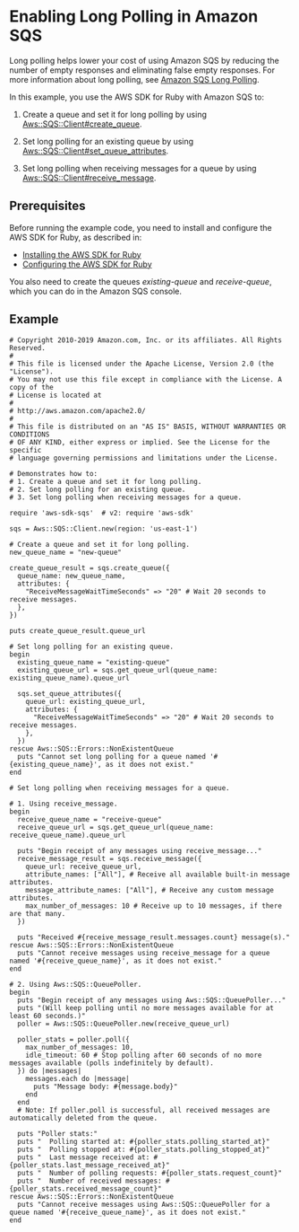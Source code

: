 # Enabling Long Polling in Amazon SQS<a name="sqs-example-enable-long-polling"></a>

Long polling helps lower your cost of using Amazon SQS by reducing the number of empty responses and eliminating false empty responses\. For more information about long polling, see [Amazon SQS Long Polling](https://docs.aws.amazon.com/AWSSimpleQueueService/latest/SQSDeveloperGuide/sqs-long-polling.html)\.

In this example, you use the AWS SDK for Ruby with Amazon SQS to:

1. Create a queue and set it for long polling by using [Aws::SQS::Client\#create\_queue](https://docs.aws.amazon.com/sdkforruby/api/Aws/SQS/Client.html#create_queue-instance_method)\.

1. Set long polling for an existing queue by using [Aws::SQS::Client\#set\_queue\_attributes](https://docs.aws.amazon.com/sdkforruby/api/Aws/SQS/Client.html#set_queue_attributes-instance_method)\.

1. Set long polling when receiving messages for a queue by using [Aws::SQS::Client\#receive\_message](https://docs.aws.amazon.com/sdkforruby/api/Aws/SQS/Client.html#receive_message-instance_method)\.

## Prerequisites<a name="prerequisites"></a>

Before running the example code, you need to install and configure the AWS SDK for Ruby, as described in:
+  [Installing the AWS SDK for Ruby](setup-install.md#aws-ruby-sdk-setup-install) 
+  [Configuring the AWS SDK for Ruby](setup-config.md#aws-ruby-sdk-setup-config) 

You also need to create the queues *existing\-queue* and *receive\-queue*, which you can do in the Amazon SQS console\.

## Example<a name="example"></a>

```
# Copyright 2010-2019 Amazon.com, Inc. or its affiliates. All Rights Reserved.
#
# This file is licensed under the Apache License, Version 2.0 (the "License").
# You may not use this file except in compliance with the License. A copy of the
# License is located at
#
# http://aws.amazon.com/apache2.0/
#
# This file is distributed on an "AS IS" BASIS, WITHOUT WARRANTIES OR CONDITIONS
# OF ANY KIND, either express or implied. See the License for the specific
# language governing permissions and limitations under the License.

# Demonstrates how to:
# 1. Create a queue and set it for long polling.
# 2. Set long polling for an existing queue.
# 3. Set long polling when receiving messages for a queue.

require 'aws-sdk-sqs'  # v2: require 'aws-sdk'

sqs = Aws::SQS::Client.new(region: 'us-east-1')

# Create a queue and set it for long polling.
new_queue_name = "new-queue"

create_queue_result = sqs.create_queue({
  queue_name: new_queue_name,
  attributes: {
    "ReceiveMessageWaitTimeSeconds" => "20" # Wait 20 seconds to receive messages.
  },
})
  
puts create_queue_result.queue_url

# Set long polling for an existing queue.
begin
  existing_queue_name = "existing-queue"
  existing_queue_url = sqs.get_queue_url(queue_name: existing_queue_name).queue_url

  sqs.set_queue_attributes({
    queue_url: existing_queue_url,
    attributes: { 
      "ReceiveMessageWaitTimeSeconds" => "20" # Wait 20 seconds to receive messages.
    },
  })
rescue Aws::SQS::Errors::NonExistentQueue
  puts "Cannot set long polling for a queue named '#{existing_queue_name}', as it does not exist."
end

# Set long polling when receiving messages for a queue.

# 1. Using receive_message.
begin
  receive_queue_name = "receive-queue"
  receive_queue_url = sqs.get_queue_url(queue_name: receive_queue_name).queue_url

  puts "Begin receipt of any messages using receive_message..."
  receive_message_result = sqs.receive_message({
    queue_url: receive_queue_url,
    attribute_names: ["All"], # Receive all available built-in message attributes.
    message_attribute_names: ["All"], # Receive any custom message attributes.
    max_number_of_messages: 10 # Receive up to 10 messages, if there are that many.
  })

  puts "Received #{receive_message_result.messages.count} message(s)."
rescue Aws::SQS::Errors::NonExistentQueue
  puts "Cannot receive messages using receive_message for a queue named '#{receive_queue_name}', as it does not exist."
end 

# 2. Using Aws::SQS::QueuePoller.
begin
  puts "Begin receipt of any messages using Aws::SQS::QueuePoller..."
  puts "(Will keep polling until no more messages available for at least 60 seconds.)"
  poller = Aws::SQS::QueuePoller.new(receive_queue_url)

  poller_stats = poller.poll({
    max_number_of_messages: 10,
    idle_timeout: 60 # Stop polling after 60 seconds of no more messages available (polls indefinitely by default).
  }) do |messages|
    messages.each do |message|
      puts "Message body: #{message.body}"
    end
  end
  # Note: If poller.poll is successful, all received messages are automatically deleted from the queue.

  puts "Poller stats:"
  puts "  Polling started at: #{poller_stats.polling_started_at}"
  puts "  Polling stopped at: #{poller_stats.polling_stopped_at}"
  puts "  Last message received at: #{poller_stats.last_message_received_at}"
  puts "  Number of polling requests: #{poller_stats.request_count}"
  puts "  Number of received messages: #{poller_stats.received_message_count}"
rescue Aws::SQS::Errors::NonExistentQueue
  puts "Cannot receive messages using Aws::SQS::QueuePoller for a queue named '#{receive_queue_name}', as it does not exist."
end
```